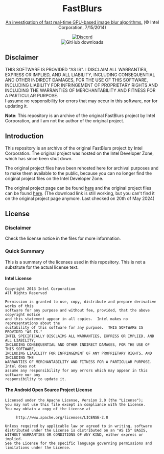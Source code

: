 <h1 align="center">FastBlurs</h1>

<p align="center"><a href="https://www.intel.com/content/www/us/en/developer/articles/technical/an-investigation-of-fast-real-time-gpu-based-image-blur-algorithms.html">An investigation of fast real-time GPU-based image blur algorithms.</a> (© Intel Corporation, 7/15/2014)</p>

<div align="center">
    <a href="https://lyzev.github.io/discord"><img src="https://img.shields.io/discord/610120595765723137?logo=discord" alt="Discord"/></a>
    <br>
    <img src="https://img.shields.io/github/downloads/Lyzev/FastBlurs/total" alt="GitHub downloads"/>
</div>

## Disclaimer

THIS SOFTWARE IS PROVIDED "AS IS". I DISCLAIM ALL WARRANTIES, EXPRESS OR IMPLIED, AND ALL LIABILITY, 
INCLUDING CONSEQUENTIAL AND OTHER INDIRECT DAMAGES, FOR THE USE OF THIS SOFTWARE, INCLUDING LIABILITY FOR INFRINGEMENT 
OF PROPRIETARY RIGHTS AND INCLUDING THE WARRANTIES OF MERCHANTABILITY AND FITNESS FOR A PARTICULAR PURPOSE.  
I assume no responsibility for errors that may occur in this software, nor for updating it.

**Note:** This repository is an archive of the original FastBlurs project by Intel Corporation, and I am not the author of the original project.

## Introduction

This repository is an archive of the original FastBlurs project by Intel Corporation.
The original project was hosted on the Intel Developer Zone, which has since been shut down.

The original project files have been rehosted here for archival purposes and to make them available to the public, because you can no longer find the original project files on the Intel Developer Zone.

The original project page can be found [here](https://www.intel.com/content/www/us/en/developer/articles/technical/an-investigation-of-fast-real-time-gpu-based-image-blur-algorithms.html) 
and the original project files can be found [here](https://www.intel.com/content/dam/develop/external/us/en/documents/fastblurs.zip). (The download link is still working, but you can't find it on the original project page anymore. Last checked on 20th of May 2024)

## License

### Disclaimer

Check the license notice in the files for more information.

### Quick Summary

This is a summary of the licenses used in this repository. This is not a substitute for the actual license text.

#### Intel License
```
Copyright 2013 Intel Corporation
All Rights Reserved

Permission is granted to use, copy, distribute and prepare derivative works of this
software for any purpose and without fee, provided, that the above copyright notice
and this statement appear in all copies.  Intel makes no representations about the
suitability of this software for any purpose.  THIS SOFTWARE IS PROVIDED "AS IS."
INTEL SPECIFICALLY DISCLAIMS ALL WARRANTIES, EXPRESS OR IMPLIED, AND ALL LIABILITY,
INCLUDING CONSEQUENTIAL AND OTHER INDIRECT DAMAGES, FOR THE USE OF THIS SOFTWARE,
INCLUDING LIABILITY FOR INFRINGEMENT OF ANY PROPRIETARY RIGHTS, AND INCLUDING THE
WARRANTIES OF MERCHANTABILITY AND FITNESS FOR A PARTICULAR PURPOSE.  Intel does not
assume any responsibility for any errors which may appear in this software nor any
responsibility to update it.
```

#### The Android Open Source Project License
```
Licensed under the Apache License, Version 2.0 (the "License");
you may not use this file except in compliance with the License.
You may obtain a copy of the License at

     http://www.apache.org/licenses/LICENSE-2.0

Unless required by applicable law or agreed to in writing, software
distributed under the License is distributed on an "AS IS" BASIS,
WITHOUT WARRANTIES OR CONDITIONS OF ANY KIND, either express or implied.
See the License for the specific language governing permissions and
limitations under the License.
```
